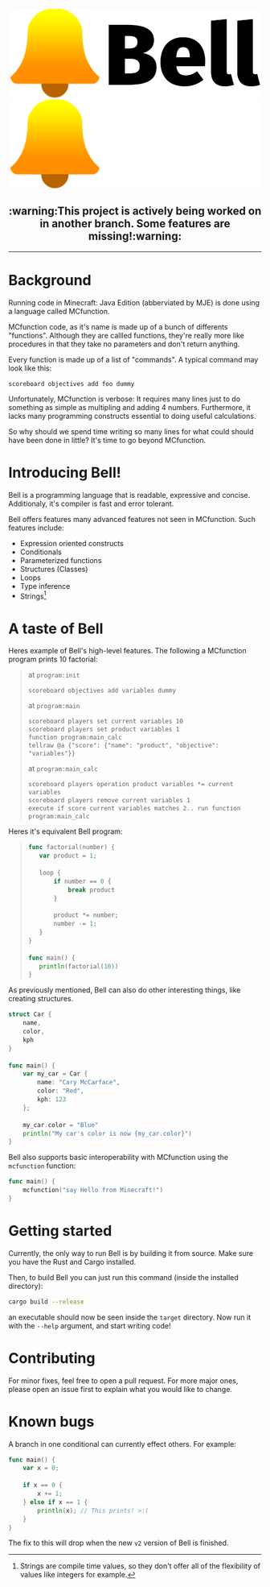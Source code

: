 <p align="center">
    <img src="assets/Bell logo + wordmark.svg#gh-light-mode-only" width="497" height="177">
    <img src="assets/Bell logo + wordmark (white).svg#gh-dark-mode-only" width="497" height="177">
</p>

<h2 align="center">
    :warning:This project is actively being worked on in another branch. Some features are missing!:warning:
</h2>

---

# Background
Running code in Minecraft: Java Edition (abberviated by MJE) is done using a language called MCfunction.

MCfunction code, as it's name is made up of a bunch of differents "functions". Although they are callled functions, they're really more like
procedures in that they take no parameters and don't return anything.

Every function is made up of a list of "commands". A typical command may look like this:
```mcfunction
scoreboard objectives add foo dummy
```

Unfortunately, MCfunction is verbose: It requires many lines just to do something as simple as multipling and adding 4 numbers. Furthermore, it lacks many programming constructs essential to doing useful calculations.

So why should we spend time writing so many lines for what could should have been done in little? It's time to go beyond MCfunction.

# Introducing Bell!
Bell is a programming language that is readable, expressive and concise.
Additionaly, it's compiler is fast and error tolerant.

Bell offers features many advanced features not seen in MCfunction. Such features include:
* Expression oriented constructs
* Conditionals
* Parameterized functions
* Structures (Classes)
* Loops
* Type inference
* Strings[^1]

[^1]: Strings are compile time values, so they don't offer all of the flexibility of values like integers for example.

# A taste of Bell
Heres example of Bell's high-level features. The following a MCfunction program prints 10 factorial:

> at `program:init`
> ```mcfunction
> scoreboard objectives add variables dummy
> ```
>
> at `program:main`
> ```mcfunction
> scoreboard players set current variables 10
> scoreboard players set product variables 1
> function program:main_calc
> tellraw @a {"score": {"name": "product", "objective": "variables"}}
> ```
>
> at `program:main_calc`
> ```mcfunction
> scoreboard players operation product variables *= current variables
> scoreboard players remove current variables 1
> execute if score current variables matches 2.. run function program:main_calc
> ```

Heres it's equivalent Bell program:
> ```go
> func factorial(number) {
>    var product = 1;
>     
>    loop {
>        if number == 0 {
>            break product
>        }
> 
>        product *= number;
>        number -= 1;
>    }
> }
> 
> func main() {
>    println(factorial(10))
> }
>```

As previously mentioned, Bell can also do other interesting things, like creating structures.
```go
struct Car {
    name,
    color,
    kph
}

func main() {
    var my_car = Car {
        name: "Cary McCarface",
        color: "Red",
        kph: 123
    };
    
    my_car.color = "Blue"
    println("My car's color is now {my_car.color}")
}
```

Bell also supports basic interoperability with MCfunction using the `mcfunction` function:
```go
func main() {
    mcfunction("say Hello from Minecraft!")
}
```

# Getting started
Currently, the only way to run Bell is by building it from source. Make sure you have the Rust and Cargo installed.

Then, to build Bell you can just run this command (inside the installed directory):
```bash
cargo build --release
```

an executable should now be seen inside the `target` directory. Now run it with the `--help` argument, and start writing code! 

# Contributing
For minor fixes, feel free to open a pull request. For more major ones, please open an issue first to explain what you would like to change.

# Known bugs
A branch in one conditional can currently effect others. For example:
```go
func main() {
    var x = 0;
    
    if x == 0 {
        x += 1;
    } else if x == 1 {
        println(x); // This prints! >:(
    }
}
```

The fix to this will drop when the new `v2` version of Bell is finished.
